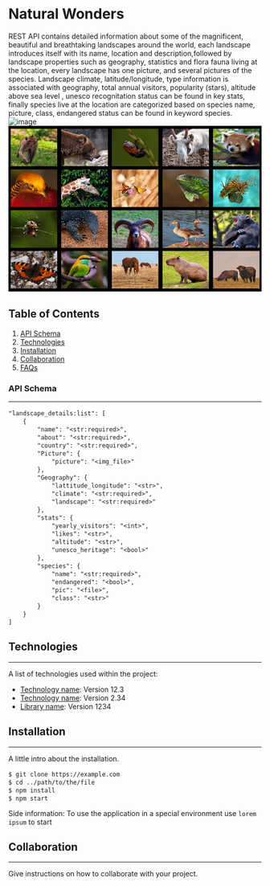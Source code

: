 # Natural Wonders

REST API contains detailed information about some of the magnificent, beautiful and breathtaking landscapes around the world, each landscape introduces itself with its name, location and description,followed by landscape properties such as geography, statistics and flora fauna living at the location, every landscape has one picture, and several pictures of the species. 
Landscape climate, latitude/longitude, type information is associated with geography, total annual visitors, popularity (stars), altitude above sea level , unesco recognitation status can be found in key stats, finally species live at the location are categorized based on  species name, picture, class, endangered status can be found in keyword species.
![image](https://github.com/vinaynv3/Natural-Wonders/blob/master/src/static/naturalwonders.jpg)
<img src="./src/static/species.jpg " alt="InfiniteGraph Logo" width="960" height="330">

## Table of Contents
1. [API Schema](#overview)
2. [Technologies](#technologies)
3. [Installation](#installation)
4. [Collaboration](#instructions)
5. [FAQs](#faqs)
### API Schema
***
```
"landscape_details:list": [
    {
        "name": "<str:required>",
        "about": "<str:required>",
        "country": "<str:required>",
        "Picture": {
            "picture": "<img_file>"
        },
        "Geography": {
            "lattitude_longitude": "<str>",
            "climate": "<str:required>",
            "landscape": "<str:required>"
        },
        "stats": {
            "yearly_visitors": "<int>",
            "likes": "<str>",
            "altitude": "<str>",
            "unesco_heritage": "<bool>"
        },
        "species": {
            "name": "<str:required>",
            "endangered": "<bool>",
            "pic": "<file>",
            "class": "<str>"
        }
    }
]
```
## Technologies
***
A list of technologies used within the project:
* [Technology name](https://example.com): Version 12.3 
* [Technology name](https://example.com): Version 2.34
* [Library name](https://example.com): Version 1234
## Installation
***
A little intro about the installation. 
```
$ git clone https://example.com
$ cd ../path/to/the/file
$ npm install
$ npm start
```
Side information: To use the application in a special environment use ```lorem ipsum``` to start
## Collaboration
***
Give instructions on how to collaborate with your project.

